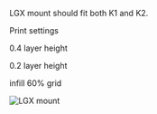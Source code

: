 LGX mount should fit both K1 and K2.

Print settings

0.4 layer height

0.2 layer height

infill 60% grid

![LGX mount](https://user-images.githubusercontent.com/77366129/174455809-4b81469d-7e82-4d7c-8fc2-f007108061c4.PNG)
